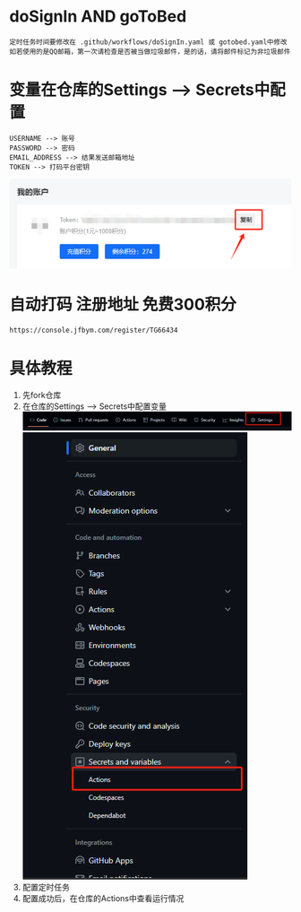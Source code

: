 # doSignIn AND goToBed
    定时任务时间要修改在 .github/workflows/doSignIn.yaml 或 gotobed.yaml中修改
    如若使用的是QQ邮箱，第一次请检查是否被当做垃圾邮件，是的话，请将邮件标记为非垃圾邮件

# 变量在仓库的Settings --> Secrets中配置
    USERNAME --> 账号
    PASSWORD --> 密码
    EMAIL_ADDRESS --> 结果发送邮箱地址
    TOKEN --> 打码平台密钥
![img.png](gzlg助手/img.png)

# 自动打码 注册地址 免费300积分
    https://console.jfbym.com/register/TG66434

# 具体教程
1. 先fork仓库
2. 在仓库的Settings --> Secrets中配置变量
![img_1.png](gzlg助手/img_1.png)
![img_2.png](gzlg助手/img_2.png)
3. 配置定时任务
4. 配置成功后，在仓库的Actions中查看运行情况


















































